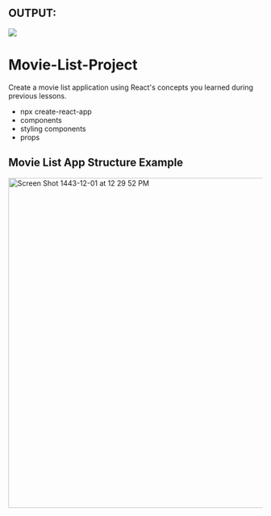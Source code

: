 ## OUTPUT:
![](https://i.imgur.com/H4hOo2e.gif)

# Movie-List-Project
Create a movie list application using React's concepts you learned during previous lessons.
<ul> 
<li> npx create-react-app </li>
<li> components </li>
<li> styling components </li>
<li> props </li>
</ul>

## Movie List App Structure Example
<img width="654" alt="Screen Shot 1443-12-01 at 12 29 52 PM" src="https://user-images.githubusercontent.com/80157029/176643373-7ff70395-68ea-40d9-8ec8-b1cb760a1134.png">
